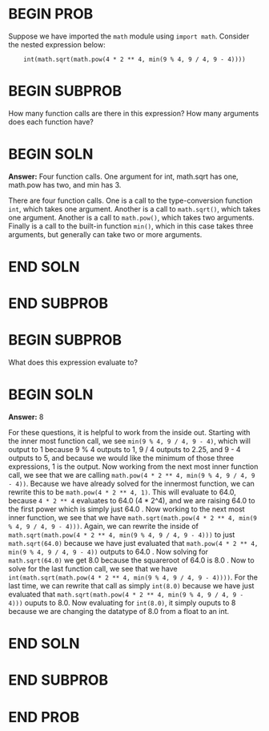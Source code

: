 # BEGIN PROB

Suppose we have imported the `math` module using `import math`. Consider the nested expression below:
<div align="center">

`int(math.sqrt(math.pow(4 * 2 ** 4, min(9 % 4, 9 / 4, 9 - 4))))`

</div>

# BEGIN SUBPROB

How many function calls are there in this expression? How many arguments does each function have?

# BEGIN SOLN

**Answer:** Four function calls. One argument for int, math.sqrt has one, math.pow has two, and min has 3.

There are four function calls. One is a call to the type-conversion function `int`, which takes one argument. Another is a call to `math.sqrt()`, which takes one argument. Another is a call to `math.pow()`, which takes two arguments. Finally is a call to the built-in function `min()`, which in this case takes three arguments, but generally can take two or more arguments.

# END SOLN

# END SUBPROB

# BEGIN SUBPROB

What does this expression evaluate to?

# BEGIN SOLN

**Answer:** 8

For these questions, it is helpful to work from the inside out. Starting with the inner most function call, we see `min(9 % 4, 9 / 4, 9 - 4)`, which will output to 1 because 9 % 4 outputs to 1, 9 / 4 outputs to 2.25, and 9 - 4 outputs to 5, and because we would like the minimum of those three expressions, 1 is the output. Now working from the next most inner function call, we see that we are calling `math.pow(4 * 2 ** 4, min(9 % 4, 9 / 4, 9 - 4))`. Because we have already solved for the innermost function, we can rewrite this to be `math.pow(4 * 2 ** 4, 1)`. This will evaluate to 64.0, because `4 * 2 ** 4` evaluates to 64.0 (4 * 2^4), and we are raising 64.0 to the first power which is simply just 64.0 . Now working to the next most inner function, we see that we have `math.sqrt(math.pow(4 * 2 ** 4, min(9 % 4, 9 / 4, 9 - 4)))`. Again, we can rewrite the inside of `math.sqrt(math.pow(4 * 2 ** 4, min(9 % 4, 9 / 4, 9 - 4)))` to just `math.sqrt(64.0)` because we have just evaluated that `math.pow(4 * 2 ** 4, min(9 % 4, 9 / 4, 9 - 4))` outputs to 64.0 . Now solving for `math.sqrt(64.0)` we get 8.0 because the squareroot of 64.0 is 8.0 . Now to solve for the last function call, we see that we have `int(math.sqrt(math.pow(4 * 2 ** 4, min(9 % 4, 9 / 4, 9 - 4))))`. For the last time, we can rewrite that call as simply `int(8.0)` because we have just evaluated that `math.sqrt(math.pow(4 * 2 ** 4, min(9 % 4, 9 / 4, 9 - 4)))` ouputs to 8.0. Now evaluating for `int(8.0)`, it simply ouputs to 8 because we are changing the datatype of 8.0 from a float to an int. 

# END SOLN

# END SUBPROB

# END PROB